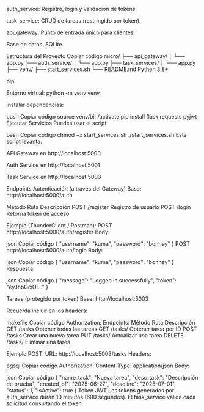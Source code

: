 
auth_service: Registro, login y validación de tokens.

task_service: CRUD de tareas (restringido por token).

api_gateway: Punto de entrada único para clientes.

Base de datos: SQLite.

Estructura del Proyecto
Copiar código
micro/
├── api_gateway/
│   └── app.py
├── auth_service/
│   └── app.py
├── task_services/
│   └── app.py
├── venv/
├── start_services.sh
└── README.md
Python 3.8+

pip

Entorno virtual: python -m venv venv

Instalar dependencias:

bash
Copiar código
source venv/bin/activate
pip install flask requests pyjwt
Ejecutar Servicios
Puedes usar el script:

bash
Copiar código
chmod +x start_services.sh
./start_services.sh
Este script levanta:

API Gateway en http://localhost:5000

Auth Service en http://localhost:5001

Task Service en http://localhost:5003

Endpoints
Autenticación (a través del Gateway)
Base: http://localhost:5000/auth

Método	Ruta	Descripción
POST	/register	Registro de usuario
POST	/login	Retorna token de acceso

Ejemplo (ThunderClient / Postman):
POST http://localhost:5000/auth/register
Body:

json
Copiar código
{
  "username": "kuma",
  "password": "bonney"
}
POST http://localhost:5000/auth/login
Body:

json
Copiar código
{
  "username": "kuma",
  "password": "bonney"
}
Respuesta:

json
Copiar código
{
  "message": "Logged in successfully",
  "token": "eyJhbGciOi..."
}

Tareas (protegido por token)
Base: http://localhost:5003

Recuerda incluir en los headers:

makefile
Copiar código
Authorization: <TOKEN>
Endpoints:
Método	Ruta	Descripción
GET	/tasks	Obtener todas las tareas
GET	/tasks/<id>	Obtener tarea por ID
POST	/tasks	Crear una nueva tarea
PUT	/tasks/<id>	Actualizar una tarea
DELETE	/tasks/<id>	Eliminar una tarea

Ejemplo POST:
URL: http://localhost:5003/tasks
Headers:

pgsql
Copiar código
Authorization: <token>
Content-Type: application/json
Body:

json
Copiar código
{
  "name_task": "Nueva tarea",
  "desc_task": "Descripción de prueba",
  "created_of": "2025-06-27",
  "deadline": "2025-07-01",
  "status": 1,
  "isActive": true
}
Token JWT
Los tokens generados por auth_service duran 10 minutos (600 segundos). El task_service valida cada solicitud consultando el token.

